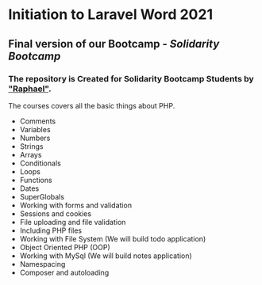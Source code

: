 # Initiation to Laravel Word 2021

## Final version of our Bootcamp - *Solidarity Bootcamp*

### The repository is Created for Solidarity Bootcamp Students by  ["Raphael"](https:github.com/Raphjacksun7).

The courses covers all the basic things about PHP. 

 - Comments
 - Variables
 - Numbers
 - Strings
 - Arrays
 - Conditionals
 - Loops
 - Functions
 - Dates
 - SuperGlobals
 - Working with forms and validation
 - Sessions and cookies
 - File uploading and file validation
 - Including PHP files
 - Working with File System (We will build todo application)
 - Object Oriented PHP (OOP)
 - Working with MySql (We will build notes application)
 - Namespacing
 - Composer and autoloading
